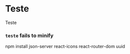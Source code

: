 # Teste

Teste

### `teste` fails to minify

npm install json-server react-icons react-router-dom uuid
